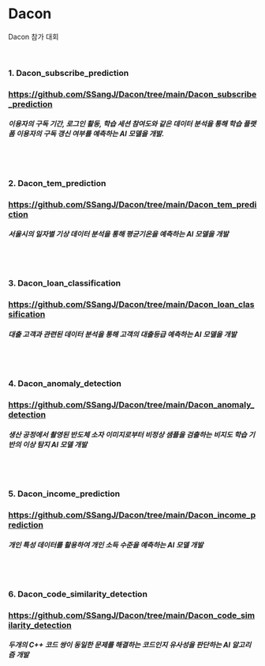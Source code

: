 # Dacon
Dacon 참가 대회

<br>

### 1. Dacon_subscribe_prediction
### https://github.com/SSangJ/Dacon/tree/main/Dacon_subscribe_prediction
##### 이용자의 구독 기간, 로그인 활동, 학습 세션 참여도와 같은 데이터 분석을 통해 학습 플랫폼 이용자의 구독 갱신 여부를 예측하는 AI 모델을 개발.
<br>
<br>

### 2. Dacon_tem_prediction
### https://github.com/SSangJ/Dacon/tree/main/Dacon_tem_prediction
##### 서울시의 일자별 기상 데이터 분석을 통해 평균기온을 예측하는 AI 모델을 개발

<br>
<br>

### 3. Dacon_loan_classification
### https://github.com/SSangJ/Dacon/tree/main/Dacon_loan_classification
##### 대출 고객과 관련된 데이터 분석을 통해 고객의 대출등급 예측하는 AI 모델을 개발

<br>
<br>

### 4. Dacon_anomaly_detection
### https://github.com/SSangJ/Dacon/tree/main/Dacon_anomaly_detection
##### 생산 공정에서 촬영된 반도체 소자 이미지로부터 비정상 샘플을 검출하는 비지도 학습 기반의 이상 탐지 AI 모델 개발

<br>
<br>

### 5. Dacon_income_prediction
### https://github.com/SSangJ/Dacon/tree/main/Dacon_income_prediction
##### 개인 특성 데이터를 활용하여 개인 소득 수준을 예측하는 AI 모델 개발

<br>
<br>

### 6. Dacon_code_similarity_detection
### https://github.com/SSangJ/Dacon/tree/main/Dacon_code_similarity_detection
##### 두개의 C++ 코드 쌍이 동일한 문제를 해결하는 코드인지 유사성을 판단하는 AI 알고리즘 개발
